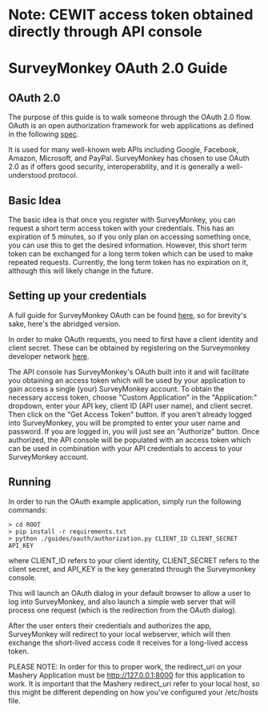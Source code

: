 # Note: CEWIT access token obtained directly through API console

# SurveyMonkey OAuth 2.0 Guide

## OAuth 2.0

The purpose of this guide is to walk someone through the OAuth 2.0 flow.
OAuth is an open authorization framework for web applications as defined in the
following [spec](http://oauth.net/2/).

It is used for many well-known web APIs including Google, Facebook, Amazon, Microsoft, and PayPal.
SurveyMonkey has chosen to use OAuth 2.0 as if offers good security, interoperability, and it is generally a well-understood protocol.

## Basic Idea

The basic idea is that once you register with SurveyMonkey, you can request a short term access token with your credentials.
This has an expiration of 5 minutes, so if you only plan on accessing something once, you can use this to get the desired information.
However, this short term token can be exchanged for a long term token which can be used to make repeated requests.
Currently, the long term token has no expiration on it, although this will likely change in the future.

## Setting up your credentials

A full guide for SurveyMonkey OAuth can be found [here](https://developer.surveymonkey.com/mashery/guide_oauth), so for brevity's sake, here's the abridged version.

In order to make OAuth requests, you need to first have a client identity and client secret.
These can be obtained by registering on the Surveymonkey developer network
[here](https://developer.surveymonkey.com/).

The API console has SurveyMonkey's OAuth built into it and will facilitate you obtaining an access token which will be used by your application to gain access a single (your) SurveyMonkey account. To obtain the necessary access token, choose "Custom Application" in the "Application:" dropdown, enter your API key, client ID (API user name), and client secret. Then click on the "Get Access Token" button. If you aren't already logged into SurveyMonkey, you will be prompted to enter your user name and password. If you are logged in, you will just see an "Authorize" button. Once authorized, the API console will be populated with an access token which can be used in combination with your API credentials to access to your SurveyMonkey account.

## Running

In order to run the OAuth example application, simply run the following commands:

    > cd ROOT
    > pip install -r requirements.txt
    > python ./guides/oauth/authorization.py CLIENT_ID CLIENT_SECRET API_KEY

where CLIENT\_ID refers to your client identity, CLIENT\_SECRET refers to the client secret, and API\_KEY is the key generated through the Surveymonkey console. 

This will launch an OAuth dialog in your default browser to allow a user to log into SurveyMonkey, and also launch a simple web server that will process one request (which is the redirection from the OAuth dialog).

After the user enters their credentials and authorizes the app, SurveyMonkey will redirect to your local webserver, which will then exchange the short-lived access code it receives for a long-lived access token.

PLEASE NOTE: In order for this to proper work, the redirect\_uri on your Mashery Application must be http://127.0.0.1:8000 for this application to work. It is important that the Mashery redirect\_uri refer to your local host, so this might be different depending on how you've configured your /etc/hosts file.
